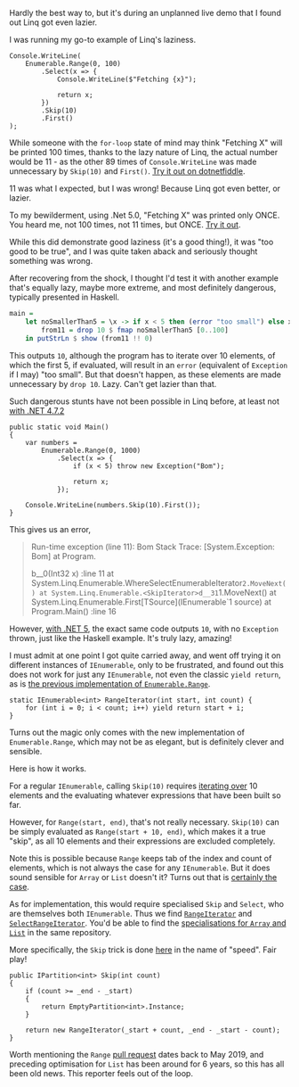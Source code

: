 Hardly the best way to, but it's during an unplanned live demo that I found out Linq got even lazier.

I was running my go-to example of Linq's laziness.

```CSharp
Console.WriteLine(
    Enumerable.Range(0, 100)
        .Select(x => {
            Console.WriteLine($"Fetching {x}");

            return x;
        })
        .Skip(10)
        .First()
);
```

While someone with the `for-loop` state of mind may think "Fetching X" will be printed 100 times, thanks to the lazy nature of Linq, the actual number would be 11 - as the other 89 times of `Console.WriteLine` was made unnecessary by `Skip(10)` and `First()`. [Try it out on dotnetfiddle](https://dotnetfiddle.net/I37R4P).

11 was what I expected, but I was wrong! Because Linq got even better, or lazier. 

To my bewilderment, using .Net 5.0, "Fetching X" was printed only ONCE. You heard me, not 100 times, not 11 times, but ONCE. [Try it out](https://dotnetfiddle.net/OuPQxF).

While this did demonstrate good laziness (it's a good thing!), it was "too good to be true", and I was quite taken aback and seriously thought something was wrong. 

After recovering from the shock, I thought I'd test it with another example that's equally lazy, maybe more extreme, and most definitely dangerous, typically presented in Haskell.

```Haskell
main = 
    let noSmallerThan5 = \x -> if x < 5 then (error "too small") else x
        from11 = drop 10 $ fmap noSmallerThan5 [0..100]
    in putStrLn $ show (from11 !! 0)
```

This outputs `10`, although the program has to iterate over 10 elements, of which the first 5, if evaluated, will result in an `error` (equivalent of `Exception` if I may) "too small". But that doesn't happen, as these elements are made unnecessary by `drop 10`. Lazy. Can't get lazier than that.

Such dangerous stunts have not been possible in Linq before, at least not [with .NET 4.7.2](https://dotnetfiddle.net/LUIcvj)

```CSharp
public static void Main()
{
    var numbers = 
        Enumerable.Range(0, 1000)
            .Select(x => {
                if (x < 5) throw new Exception("Bom");

                return x;
            });

    Console.WriteLine(numbers.Skip(10).First());
}
```

This gives us an error,

> Run-time exception (line 11): Bom
> Stack Trace:
> [System.Exception: Bom]
   at Program.<Main>b__0(Int32 x) :line 11
   at System.Linq.Enumerable.WhereSelectEnumerableIterator`2.MoveNext()
   at System.Linq.Enumerable.<SkipIterator>d__31`1.MoveNext()
   at System.Linq.Enumerable.First[TSource](IEnumerable`1 source)
   at Program.Main() :line 16

However, [with .NET 5](https://dotnetfiddle.net/d9kFor), the exact same code outputs `10`, with no `Exception` thrown, just like the Haskell example. It's truly lazy, amazing!

I must admit at one point I got quite carried away, and went off trying it on different instances of `IEnumerable`, only to be frustrated, and found out this does not work for just any `IEnumerable`, not even the classic `yield return`, as is [the previous implementation of `Enumerable.Range`](https://github.com/microsoft/referencesource/blob/5697c29004a34d80acdaf5742d7e699022c64ecd/System.Core/System/Linq/Enumerable.cs#L1271).

```CSharp
static IEnumerable<int> RangeIterator(int start, int count) {
    for (int i = 0; i < count; i++) yield return start + i;
}
```

Turns out the magic only comes with the new implementation of `Enumerable.Range`, which may not be as elegant, but is definitely clever and sensible.

Here is how it works. 

For a regular `IEnumerable`, calling `Skip(10)` requires [iterating over](https://github.com/dotnet/corefx/blob/7711b939317ae5cb3ffa4f19a39119876aafd30e/src/System.Linq/src/System/Linq/Skip.SizeOpt.cs#L18) 10 elements and the evaluating whatever expressions that have been built so far.

However, for `Range(start, end)`, that's not really necessary. `Skip(10)` can be simply evaluated as `Range(start + 10, end)`, which makes it a true "skip", as all 10 elements and their expressions are excluded completely.

Note this is possible because `Range` keeps tab of the index and count of elements, which is not always the case for any `IEnumerable`. But it does sound sensible for `Array` or `List` doesn't it? Turns out that is [certainly the case](https://dotnetfiddle.net/Mik1Mi).

As for implementation, this would require specialised `Skip` and `Select`, who are themselves both `IEnumerable`. Thus we find [`RangeIterator`](https://github.com/dotnet/corefx/blob/7711b939317ae5cb3ffa4f19a39119876aafd30e/src/System.Linq/src/System/Linq/Range.cs#L31) and [`SelectRangeIterator`](https://github.com/dotnet/runtime/blob/57bfe474518ab5b7cfe6bf7424a79ce3af9d6657/src/libraries/System.Linq/src/System/Linq/Select.SpeedOpt.cs#L165). You'd be able to find the [specialisations for `Array` and `List`](https://github.com/dotnet/corefx/blob/7711b939317ae5cb3ffa4f19a39119876aafd30e/src/System.Linq/src/System/Linq/Partition.SpeedOpt.cs#L102) in the same repository.

More specifically, the `Skip` trick is done [here](https://github.com/dotnet/corefx/blob/7711b939317ae5cb3ffa4f19a39119876aafd30e/src/System.Linq/src/System/Linq/Range.SpeedOpt.cs#L51) in the name of "speed". Fair play!

```CSharp
public IPartition<int> Skip(int count)
{
    if (count >= _end - _start)
    {
        return EmptyPartition<int>.Instance;
    }

    return new RangeIterator(_start + count, _end - _start - count);
}
```

Worth mentioning the `Range` [pull request](https://github.com/dotnet/corefx/pull/37410) dates back to May 2019, and preceding optimisation for `List` has been around for 6 years, so this has all been old news. This reporter feels out of the loop.
